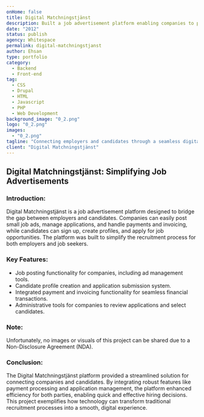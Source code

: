 ```yaml
---
onHome: false
title: Digital Matchningstjänst
description: Built a job advertisement platform enabling companies to post job ads, manage applications, and handle payments and invoicing seamlessly, while users can create profiles and apply for jobs.
date: "2012"
status: publish
agency: Whitespace
permalink: digital-matchningstjanst
author: Ehsan
type: portfolio
category:
  - Backend
  - Front-end
tag:
  - CSS
  - Drupal
  - HTML
  - Javascript
  - PHP
  - Web Development
background_image: "0_2.png"
logo: "0_2.png"
images:
  - "0_2.png"
tagline: "Connecting employers and candidates through a seamless digital platform."
client: "Digital Matchningstjänst"
---
```


<h2>Digital Matchningstjänst: Simplifying Job Advertisements</h2>

<h3>Introduction:</h3>
<p>
  Digital Matchningstjänst is a job advertisement platform designed to bridge the gap between employers and candidates. Companies can easily post small job ads, manage applications, and handle payments and invoicing, while candidates can sign up, create profiles, and apply for job opportunities. The platform was built to simplify the recruitment process for both employers and job seekers.
</p>

<h3>Key Features:</h3>
<ul>
  <li>Job posting functionality for companies, including ad management tools.</li>
  <li>Candidate profile creation and application submission system.</li>
  <li>Integrated payment and invoicing functionality for seamless financial transactions.</li>
  <li>Administrative tools for companies to review applications and select candidates.</li>
</ul>

<h3>Note:</h3>
<p>
  Unfortunately, no images or visuals of this project can be shared due to a Non-Disclosure Agreement (NDA).
</p>

<h3>Conclusion:</h3>
<p>
  The Digital Matchningstjänst platform provided a streamlined solution for connecting companies and candidates. By integrating robust features like payment processing and application management, the platform enhanced efficiency for both parties, enabling quick and effective hiring decisions. This project exemplifies how technology can transform traditional recruitment processes into a smooth, digital experience.
</p>
